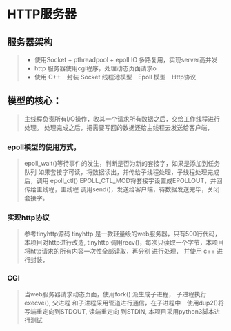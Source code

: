 # HTTP服务器
## 服务器架构

>* 使用Socket + pthreadpool + epoll IO 多路复用，实现server高并发
>* http 服务器使用cgi程序，处理动态页面请求o
>* 使用 C++　封装 Socket 线程池模型　Epoll 模型　Http协议

## 模型的核心：
> 主线程负责所有I/O操作，收其一个请求所有数据之后，交给工作线程进行处理。
处理完成之后，把需要写回的数据还给主线程去发送给客户端，

### epoll模型的使用方式，
> epoll_wait()等待事件的发生，判断是否为新的套接字，如果是添加到任务队列
如果套接字可读，将数据读出，并传给子线程处理，子线程处理完成后，调用
epoll_ctl() EPOLL_CTL_MOD将套接字设置成EPOLLOUT，并回传给主线程，主线程
调用send()，发送给客户端，待数据发送完毕，关闭套接字。

### 实现http协议
> 参考tinyhttp源码
tinyhttp 是一款轻量级的web服务器，只有500行代码，本项目对http进行改造, tinyhttp
调用recv()，每次只读取一个字节，本项目将http请求的所有内容一次性全部读取，再分别
进行处理． 并使用 c++ 进行封装，　

### CGI
> 当web服务器请求动态页面，使用fork() 派生成子进程， 子进程执行 execve(), 父进程
和子进程采用管道进行通信，在子进程中　使用dup2()将写端重定向到STDOUT, 读端重定向
到STDIN, 本项目采用python3脚本进行测试
